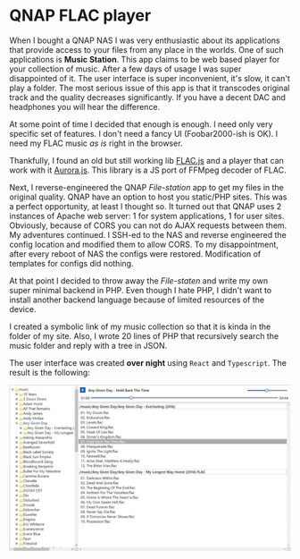 # QNAP FLAC player

When I bought a QNAP NAS I was very enthusiastic about its applications that provide access to your files from any place in the worlds. One of such applications is __Music Station__. This app claims to be web based player for your collection of music. After a few days of usage I was super disappointed of it. The user interface is super inconvenient, it's slow, it can't play a folder. The most serious issue of this app is that it transcodes original track and the quality decreases significantly. If you have a decent DAC and headphones you will hear the difference.  

At some point of time I decided that enough is enough. I need only very specific set of features. I don't need a fancy UI (Foobar2000-ish is OK). I need my FLAC music _as is_ right in the browser.  

Thankfully, I found an old but still working lib [FLAC.js](https://github.com/audiocogs/flac.js/) and a player that can work with it [Aurora.js](https://github.com/audiocogs/aurora.js/). This library is a JS port of FFMpeg decoder of FLAC.  

Next, I reverse-engineered the QNAP _File-station_ app to get my files in the original quality. QNAP have an option to host you static/PHP sites. This was a perfect opportunity, at least I thought so. It turned out that QNAP uses 2 instances of Apache web server: 1 for system applications, 1 for user sites. Obviously, because of CORS you can not do AJAX requests between them. My adventures continued. I SSH-ed to the NAS and reverse engineered the config location and modified them to allow CORS. To my disappointment, after every reboot of NAS the configs were restored. Modification of templates for configs did nothing.  

At that point I decided to throw away the _File-staten_ and write my own super minimal backend in PHP. Even though I hate PHP, I didn't want to install another backend language because of limited resources of the device.  

I created a symbolic link of my music collection so that it is kinda in the folder of my site. Also, I wrote 20 lines of PHP that recursively search the music folder and reply with a tree in JSON.  

The user interface was created **over night** using `React` and `Typescript`.
The result is the following:  

![Alt text](readme_images/player.jpg?raw=true "UI")